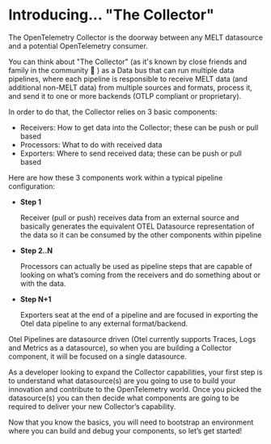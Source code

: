 
# Introducing... "The Collector"

The OpenTelemetry Collector is the doorway between any MELT datasource and a potential OpenTelemetry consumer.

You can think about "The Collector" (as it's known by close friends and family in the community  ) as a Data bus that can run multiple data pipelines, where each pipeline is responsible to receive MELT data (and additional non-MELT data) from multiple sources and formats, process it, and send it to one or more backends (OTLP compliant or proprietary).

In order to do that, the Collector relies on 3 basic components:

- Receivers: How to get data into the Collector; these can be push or pull based
- Processors: What to do with received data
- Exporters: Where to send received data; these can be push or pull based

Here are how these 3 components work within a typical pipeline configuration:

- ****Step 1****

    Receiver (pull or push) receives data from an external source and basically generates the equivalent OTEL Datasource representation of the data so it can be consumed by the other components within pipeline

- ****Step 2..N****

    Processors can actually be used as pipeline steps that are capable of looking on  what’s coming from the receivers and do something about or with the data.

- ****Step N+1****

    Exporters seat at the end of a pipeline and are focused in exporting the Otel data pipeline to any external format/backend.


Otel Pipelines are datasource driven (Otel currently supports Traces, Logs and Metrics as a datasource), so when you are building a Collector component, it will be focused on a single datasource.

As a developer looking to expand the Collector capabilities, your first step is to understand what datasource(s) are you going to use to build your innovation and contribute to the OpenTelemetry world. Once you picked the datasource(s) you can then decide what components are going to be required to deliver your new Collector’s capability.

Now that you know the basics, you will need to bootstrap an environment where you can build and debug your components, so let’s get started!
